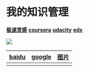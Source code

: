# 我的知识管理

[**极速灵感**](http://jsmind.sinaapp.com/mind)
[**coursera**](https://www.coursera.org)
[**udacity**](https://www.udacity.com/courses/all)
[**edx**](https://www.edx.org/)


![](http://t2.hddhhn.com/uploads/tu/201607/130/js1vefx5lgu.jpg)

|[baidu](https://www.baidu.com)|[google](https://www.google.com.hk/)|[图片](https://imgur.com/)|
|--|--|--|
|||